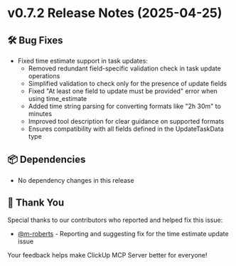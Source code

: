 # v0.7.2 Release Notes (2025-04-25)

## 🛠️ Bug Fixes

- Fixed time estimate support in task updates:
  - Removed redundant field-specific validation check in task update operations
  - Simplified validation to check only for the presence of update fields
  - Fixed "At least one field to update must be provided" error when using time_estimate
  - Added time string parsing for converting formats like "2h 30m" to minutes
  - Improved tool description for clear guidance on supported formats
  - Ensures compatibility with all fields defined in the UpdateTaskData type

## 📦 Dependencies

- No dependency changes in this release

## 🙏 Thank You

Special thanks to our contributors who reported and helped fix this issue:

- [@m-roberts](https://github.com/m-roberts) - Reporting and suggesting fix for the time estimate update issue

Your feedback helps make ClickUp MCP Server better for everyone!
